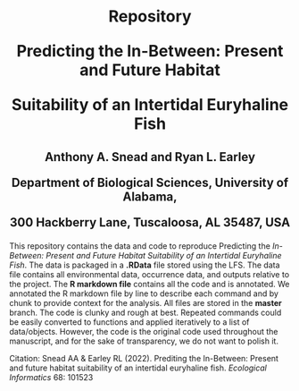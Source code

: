 # <p align="center"> Repository <p> <p align="center"> Predicting the In-Between: Present and Future Habitat<p> <p align="center"> Suitability of an Intertidal Euryhaline Fish<p>
## <p align="center">Anthony A. Snead and Ryan L. Earley<p> <p align="center">Department of Biological Sciences, University of Alabama,<p><p align="center">300 Hackberry Lane, Tuscaloosa, AL 35487, USA</p>
This repository contains the data and code to reproduce Predicting the _In-Between: Present and Future Habitat Suitability of an Intertidal Euryhaline Fish_. The data is packaged in a **.RData** file stored using the LFS. The data file contains all environmental data, occurrence data, and outputs relative to the project. The **R markdown file** contains all the code and is annotated. We annotated the R markdown file by line to describe each command and by chunk to provide context for the analysis. All files are stored in the **master** branch. The code is clunky and rough at best. Repeated commands could be easily converted to functions and applied iteratively to a list of data/objects. However, the code is the original code used throughout the manuscript, and for the sake of transparency, we do not want to polish it.

Citation: Snead AA & Earley RL (2022). Prediting the In-Between: Present and future habitat suitability of an intertidal euryhaline fish. _Ecological Informatics_ 68: 101523
